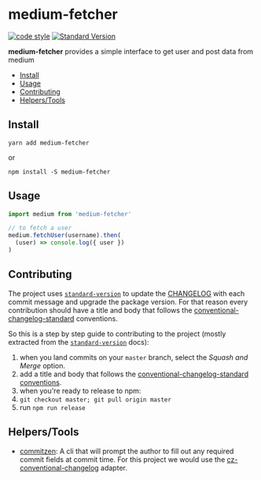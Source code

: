 # medium-fetcher

[![code style](https://img.shields.io/badge/code%20style-prettier-ff69b4.svg?style=flat-square)][code style]
[![Standard Version](https://img.shields.io/badge/release-standard%20version-brightgreen.svg)][standard-version]

**medium-fetcher** provides a simple interface to get user and post data from medium

- [Install](#install)
- [Usage](#usage)
- [Contributing](#contributing)
- [Helpers/Tools](#helperstools)

## Install

```shell
yarn add medium-fetcher
```

or

```shell
npm install -S medium-fetcher
```

## Usage

```js
import medium from 'medium-fetcher'

// to fetch a user
medium.fetchUser(username).then(
  (user) => console.log({ user })
)
```

## Contributing

The project uses [`standard-version`][standard-version] to update the [CHANGELOG][] with each commit message and upgrade the package version. For that reason every contribution should have a title and body that follows the [conventional-changelog-standard][] conventions.

So this is a step by step guide to contributing to the project (mostly extracted from the [`standard-version`][standard-version] docs):

1. when you land commits on your `master` branch, select the _Squash and Merge_ option.
2. add a title and body that follows the [conventional-changelog-standard conventions][conventional-changelog-standard].
3. when you're ready to release to npm:
  1. `git checkout master; git pull origin master`
  2. run `npm run release`

## Helpers/Tools

- [commitzen][]: A cli that will prompt the author to fill out any required commit fields at commit time. For this project we would use the [cz-conventional-changelog][] adapter.

[CHANGELOG]: https://source.xing.com/360/360-sidebar/blob/master/CHANGELOG.md
[code style]: https://npm.im/prettier
[commitzen]: https://github.com/commitizen/cz-cli
[conventional-changelog]: https://github.com/conventional-changelog/conventional-changelog
[conventional-changelog-standard]: https://github.com/bcoe/conventional-changelog-standard/blob/master/convention.md
[cz-conventional-changelog]: https://github.com/commitizen/cz-conventional-changelog
[standard-version]: https://github.com/conventional-changelog/standard-version
